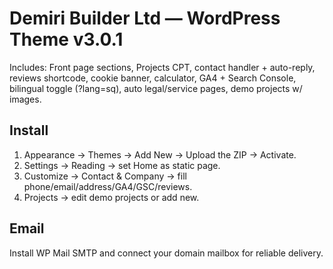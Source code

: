 # Demiri Builder Ltd — WordPress Theme v3.0.1

Includes: Front page sections, Projects CPT, contact handler + auto-reply, reviews shortcode, cookie banner, calculator, GA4 + Search Console, bilingual toggle (?lang=sq), auto legal/service pages, demo projects w/ images.

## Install
1. Appearance → Themes → Add New → Upload the ZIP → Activate.
2. Settings → Reading → set Home as static page.
3. Customize → Contact & Company → fill phone/email/address/GA4/GSC/reviews.
4. Projects → edit demo projects or add new.

## Email
Install WP Mail SMTP and connect your domain mailbox for reliable delivery.
